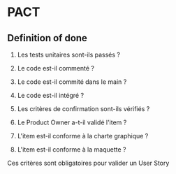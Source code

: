 # PACT

## Definition of done

1. Les tests unitaires sont-ils passés ?

2. Le code est-il commenté ?

3. Le code est-il commité dans le main ?

4. Le code est-il intégré ?

5. Les critères de confirmation sont-ils vérifiés ?

6. Le Product Owner a-t-il validé l'item ?

7. L'item est-il conforme à la charte graphique ?

8. L'item est-il conforme à la maquette ?

Ces critères sont obligatoires pour valider un User Story